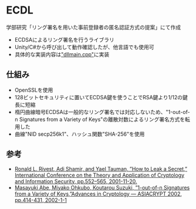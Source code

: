 # ECDL

学部研究「リング署名を用いた事前登録者の匿名認証方式の提案」にて作成
- ECDSAによるリング署名を行うライブラリ
- Unity/C#から呼び出して動作確認したが、他言語でも使用可
- 具体的な実装内容は["dllmain.cpp"](https://github.com/Zuaki21/ECDL_DLL/blob/main/ECDLRingDLL/ECDLRingDLL/dllmain.cpp)に実装

## 仕組み
- OpenSSLを使用
- 128ビットセキュリティに置いてECDSA鍵を使うことでRSA鍵より1/12の鍵長に短縮
- 楕円曲線暗号ECDSAは一般的なリング署名では対応しないため、"1-out-of-n Signatures from
a Variety of Keys"の離散対数によるリング署名方式を転用した
- 曲線"NID secp256k1"、ハッシュ関数"SHA-256"を使用


## 参考
- [Ronald L. Rivest, Adi Shamir, and Yael Tauman, ”How to Leak a Secret,” International Conference on the Theory and Application of Cryptology and Information Security, pp.552–565, 2001-11-20.](https://www.iacr.org/cryptodb/data/paper.php?pubkey=424)
- [Masayuki Abe, Miyako Ohkubo, Koutarou Suzuki, ”1-out-of-n Signatures from a Variety of Keys,”Advances in Cryptology ― ASIACRYPT 2002, pp.414-431, 2002-1-1](https://www.iacr.org/cryptodb/data/paper.php?pubkey=50)